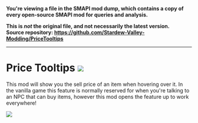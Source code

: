**You're viewing a file in the SMAPI mod dump, which contains a copy of every open-source SMAPI mod
for queries and analysis.**

**This is _not_ the original file, and not necessarily the latest version.**  
**Source repository: https://github.com/Stardew-Valley-Modding/PriceTooltips**

----

# Price Tooltips [![](http://cf.way2muchnoise.eu/299169.svg)](https://stardewvalley.curseforge.com/projects/299169)

This mod will show you the sell price of an item when hovering over it. In the vanilla game this feature is normally reserved for when you're talking to an NPC that can buy items, however this mod opens the feature up to work everywhere! 

[![](https://media.forgecdn.net/attachments/233/575/old-man.png)](https://media.forgecdn.net/attachments/233/575/old-man.png)
